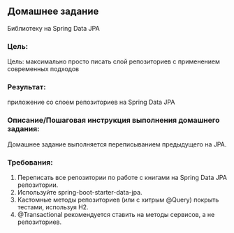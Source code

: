 ## Домашнее задание

Библиотеку на Spring Data JPA

### Цель:
Цель: максимально просто писать слой репозиториев с применением современных подходов

### Результат:
приложение со слоем репозиториев на Spring Data JPA


### Описание/Пошаговая инструкция выполнения домашнего задания:
Домашнее задание выполняется переписыванием предыдущего на JPA.

### Требования:

1. Переписать все репозитории по работе с книгами на Spring Data JPA репозитории.
2. Используйте spring-boot-starter-data-jpa.
3. Кастомные методы репозиториев (или с хитрым @Query) покрыть тестами, используя H2.
4. @Transactional рекомендуется ставить на методы сервисов, а не репозиториев.


